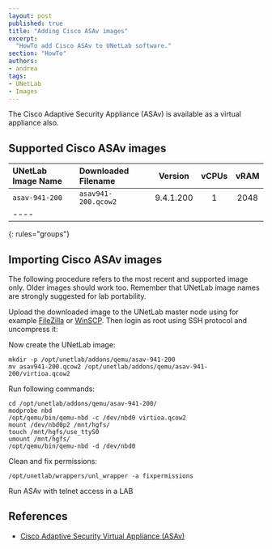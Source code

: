 ```yaml
---
layout: post
published: true
title: "Adding Cisco ASAv images"
excerpt:
  "HowTo add Cisco ASAv to UNetLab software."
section: "HowTo"
authors:
- andrea
tags:
- UNetLab
- Images
---
```

The Cisco Adaptive Security Appliance (ASAv) is available as a virtual appliance also.

## Supported Cisco ASAv images

| UNetLab Image Name | Downloaded Filename | Version | vCPUs | vRAM |
|:--|:--|:-:|:-:|:-:|
| `asav-941-200` | `asav941-200.qcow2` | 9.4.1.200 | 1 | 2048 |
|----
{: rules="groups"}

## Importing Cisco ASAv images

The following procedure refers to the most recent and supported image only. Older images should work too. Remember that UNetLab image names are strongly suggested for lab portability.

Upload the downloaded image to the UNetLab master node using for example [FileZilla](https://filezilla-project.org/ "FileZilla") or [WinSCP](http://winscp.net/ "WinSCP"). Then login as root using SSH protocol and uncompress it:

Now create the UNetLab image:

~~~
mkdir -p /opt/unetlab/addons/qemu/asav-941-200
mv asav941-200.qcow2 /opt/unetlab/addons/qemu/asav-941-200/virtioa.qcow2
~~~

Run following commands:

~~~
cd /opt/unetlab/addons/qemu/asav-941-200/
modprobe nbd
/opt/qemu/bin/qemu-nbd -c /dev/nbd0 virtioa.qcow2
mount /dev/nbd0p2 /mnt/hgfs/
touch /mnt/hgfs/use_ttyS0
umount /mnt/hgfs/
/opt/qemu/bin/qemu-nbd -d /dev/nbd0
~~~

Clean and fix permissions:

~~~
/opt/unetlab/wrappers/unl_wrapper -a fixpermissions
~~~

Run ASAv with telnet access in a LAB

## References

* [Cisco Adaptive Security Virtual Appliance (ASAv)](http://www.cisco.com/c/en/us/products/security/virtual-adaptive-security-appliance-firewall/index.html "Cisco Adaptive Security Virtual Appliance")
